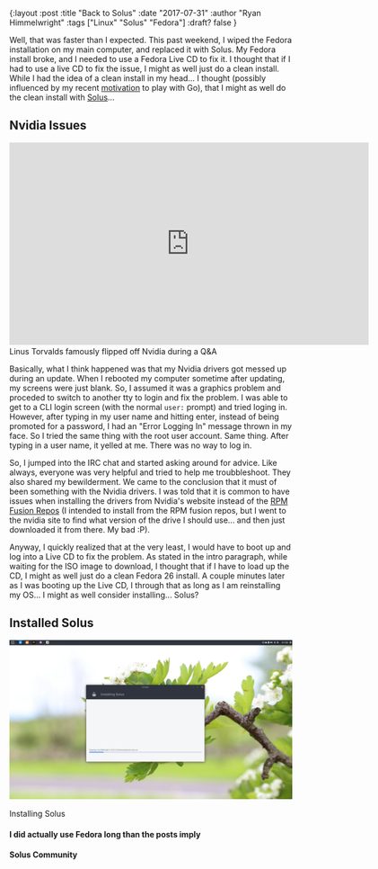 {:layout :post
:title  "Back to Solus"
:date "2017-07-31"
:author "Ryan Himmelwright"
:tags ["Linux" "Solus" "Fedora"]
:draft? false
}

Well, that was faster than I expected. This past weekend, I wiped the Fedora installation on my main computer, and replaced it with Solus. My Fedora install broke, and I needed to use a Fedora Live CD to fix it. I thought that if I had to use a live CD to fix the issue, I might as well just do a clean install. While I had the idea of a clean install in my head... I thought (possibly influenced by my recent [motivation](http://ryan.himmelwright.net/posts/dabbling-with-go/#motivation) to play with Go), that I might as well do the clean install with [Solus](solus-project.com/)...

<!-- more-->

## Nvidia Issues

<iframe width="640" height="360" src="https://www.youtube.com/embed/IVpOyKCNZYw?start=101" frameborder="0" allowfullscreen></iframe>
<div id="caption">Linus Torvalds famously flipped off Nvidia during a Q&A</div>

Basically, what I think happened was that my Nvidia drivers got messed up during an update. When I rebooted my computer sometime after updating, my screens were just blank. So, I assumed it was a graphics problem and proceded to switch to another tty to login and fix the problem. I was able to get to a CLI login screen (with the normal `user:` prompt) and tried loging in. However, after typing in my user name and hitting enter, instead of being promoted for a password, I had an "Error Logging In" message thrown in my face. So I tried the same thing with the root user account. Same thing. After typing in a user name, it yelled at me. There was no way to log in.

So, I jumped into the IRC chat and started asking around for advice. Like always, everyone was very helpful and tried to help me troubbleshoot. They also shared my bewilderment. We came to the conclusion that it must of been something with the Nvidia drivers. I was told that it is common to have issues when installing the drivers from Nvidia's website instead of the [RPM Fusion Repos](https://rpmfusion.org/) (I intended to install from the RPM fusion repos, but I went to the nvidia site to find what version of the drive I should use... and then just downloaded it from there. My bad :P).

Anyway, I quickly realized that at the very least, I would have to boot up and log into a Live CD to fix the problem. As stated in the intro paragraph, while waiting for the ISO image to download, I thought that if I have to load up the CD, I might as well just do a clean Fedora 26 install. A couple minutes later as I was booting up the Live CD, I through that as long as I am reinstalling my OS... I might as well consider installing... Solus?


## Installed Solus

![Installing Solus](../../img/posts/back-to-solus/install.png)
<div id="caption">Installing Solus</div>

#### I did actually use Fedora long than the posts imply

#### Solus Community
